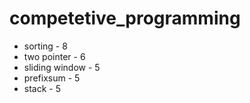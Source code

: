 # competetive_programming

- sorting - 8
- two pointer - 6
- sliding window - 5
- prefixsum - 5
- stack - 5
